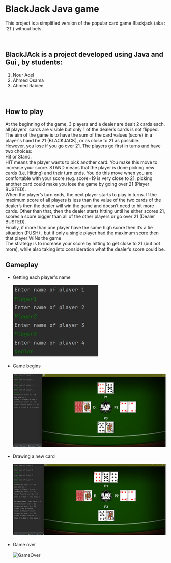 # BlackJack Java game

 This project is a simplified version of the popular card game Blackjack (aka : '21') without bets.
 
<br>

## BlackJAck is a  project developed using Java and Gui , by students:
1. Nour Adel
2. Ahmed Osama
3. Ahmed Rabiee

<br>


## How to play
 At the beginning of the game, 3 players and a dealer are dealt 2 cards each.  <br>
all players' cards are visible but only 1 of the dealer’s cards is not flipped. <br>
The aim of the game is to have the sum of the card values (score) in a player's hand be 21 (BLACKJACK), or as close to 21 as possible.  <br>
However, you lose if you go over 21. The players go first in turns and have two choices:  <br>
Hit or Stand. <br>
HIT means the player wants to pick another card. You make this move to increase your score. STAND means that the player is done picking
new cards (i.e. Hitting) and their turn ends. You do this move when you are comfortable with your score
(e.g. score=19 is very close to 21, picking another card could make you lose the game by going over 21
(Player BUSTED). <br>
When the player’s turn ends, the next player starts to play in turns. If the maximum score of all players is
less than the value of the two cards of the dealer’s then the dealer will win the game and doesn’t need to
hit more cards. Other than that, then the dealer starts hitting until he either scores 21, scores a score bigger
than all of the other players or go over 21 (Dealer BUSTED). <br>
Finally, if more than one player have the same high score then it’s a tie situation (PUSH) , but if only a
single player had the maximum score then that player WINs the game <br>
The strategy is to increase your score by hitting to get close to 21 (but not more), while also taking into
consideration what the dealer’s score could be.

## Gameplay

- Getting each player's name <br> <br> ![Names input](https://github.com/nour3adel/BlackJack/blob/main/screenshots/names.jpg?raw=true "Names input") <br> <br> 
- Game begins <br> <br> ![Start](https://github.com/nour3adel/BlackJack/blob/main/screenshots/2.jpg "Start") <br> <br> 
- Drawing a new card <br> <br> ![Card draw](https://github.com/nour3adel/BlackJack/blob/main/screenshots/3.jpg "Card draw") <br> <br> 
- Game over <br> <br> ![GameOver](https://github.com/Mohamed-Samy26/BlackJack-Java-game/blob/main/screenshots/4.jpg "GameOver")






